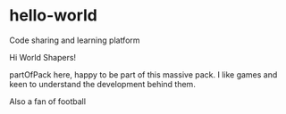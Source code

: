 # hello-world
Code sharing and learning platform

Hi World Shapers!

partOfPack here, happy to be part of this massive pack. I like games and keen to understand the development behind them. 

Also a fan of football
